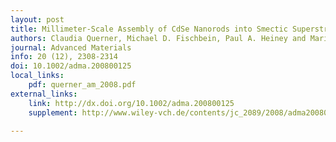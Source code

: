 ```yaml
---
layout: post
title: Millimeter-Scale Assembly of CdSe Nanorods into Smectic Superstructures by Solvent Drying Kinetics
authors: Claudia Querner, Michael D. Fischbein, Paul A. Heiney and Marija Drndić
journal: Advanced Materials
info: 20 (12), 2308-2314
doi: 10.1002/adma.200800125
local_links:
    pdf: querner_am_2008.pdf
external_links:
    link: http://dx.doi.org/10.1002/adma.200800125
    supplement: http://www.wiley-vch.de/contents/jc_2089/2008/adma200800125_s.pdf

---
```

